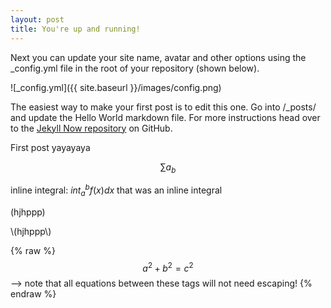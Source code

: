 ```yaml
---
layout: post
title: You're up and running!
---
```


Next you can update your site name, avatar and other options using the _config.yml file in the root of your repository (shown below).

![_config.yml]({{ site.baseurl }}/images/config.png)

The easiest way to make your first post is to edit this one. Go into /_posts/ and update the Hello World markdown file. For more instructions head over to the [Jekyll Now repository](https://github.com/barryclark/jekyll-now) on GitHub.

First post yayayaya

<script type="text/javascript" async
  src="https://cdn.mathjax.org/mathjax/latest/MathJax.js?config=TeX-MML-AM_CHTML">
</script>

$$\sum a_b$$

inline integral: $int_a^b f(x) dx$ that was an inline integral

\(hjhppp\)

\\(hjhppp\\)



 {% raw %}
  $$a^2 + b^2 = c^2$$ --> note that all equations between these tags will not need escaping! 
 {% endraw %}
